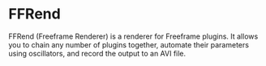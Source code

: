 FFRend
======

FFRend (Freeframe Renderer) is a renderer for Freeframe plugins. It allows you to chain any number of plugins together, automate their parameters using oscillators, and record the output to an AVI file.

